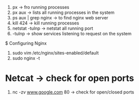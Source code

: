 1. px -> fro running processes
2. px aux -> lists all running processes in the system
3. ps aux | grep nginx -> to find nginx web server
4. kill 424 -> kill running processes
5. netstat -tulnp -> netstat all running port
6. -tulnp -> show services listening to request on the system

$ Configuring Nginx

1. sudo vim /etc/nginx/sites-enabled/default
2. sudo nginx -t

# Netcat -> check for open ports
1. nc -zv www.google.com 80 -> check for open/closed ports